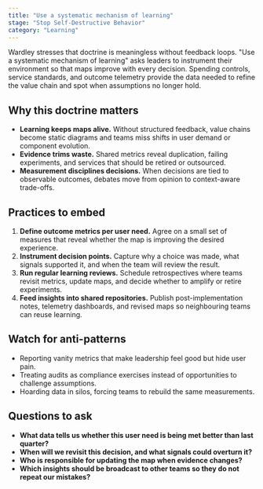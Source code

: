 ```yaml
---
title: "Use a systematic mechanism of learning"
stage: "Stop Self-Destructive Behavior"
category: "Learning"
---
```


Wardley stresses that doctrine is meaningless without feedback loops. "Use a systematic mechanism of learning" asks leaders to instrument their environment so that maps improve with every decision. Spending controls, service standards, and outcome telemetry provide the data needed to refine the value chain and spot when assumptions no longer hold.

## Why this doctrine matters

- **Learning keeps maps alive.** Without structured feedback, value chains become static diagrams and teams miss shifts in user demand or component evolution.
- **Evidence trims waste.** Shared metrics reveal duplication, failing experiments, and services that should be retired or outsourced.
- **Measurement disciplines decisions.** When decisions are tied to observable outcomes, debates move from opinion to context-aware trade-offs.

## Practices to embed

1. **Define outcome metrics per user need.** Agree on a small set of measures that reveal whether the map is improving the desired experience.
2. **Instrument decision points.** Capture why a choice was made, what signals supported it, and when the team will review the result.
3. **Run regular learning reviews.** Schedule retrospectives where teams revisit metrics, update maps, and decide whether to amplify or retire experiments.
4. **Feed insights into shared repositories.** Publish post-implementation notes, telemetry dashboards, and revised maps so neighbouring teams can reuse learning.

## Watch for anti-patterns

- Reporting vanity metrics that make leadership feel good but hide user pain.
- Treating audits as compliance exercises instead of opportunities to challenge assumptions.
- Hoarding data in silos, forcing teams to rebuild the same measurements.

## Questions to ask

- **What data tells us whether this user need is being met better than last quarter?**
- **When will we revisit this decision, and what signals could overturn it?**
- **Who is responsible for updating the map when evidence changes?**
- **Which insights should be broadcast to other teams so they do not repeat our mistakes?**
